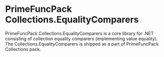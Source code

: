 # PrimeFuncPack Collections.EqualityComparers

PrimeFuncPack Collections.EqualityComparers is a core library for .NET consisting of collection equality comparers (implementing value equality).
The Collections.EqualityComparers is shipped as a part of PrimeFuncPack Collections pack.
